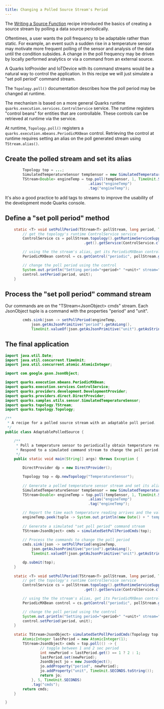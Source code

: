 ```yaml
---
title: Changing a Polled Source Stream's Period
---
```


The [Writing a Source Function](recipe_source_function.html) recipe introduced the basics of creating a source stream by polling a data source periodically.

Oftentimes, a user wants the poll frequency to be adaptable rather than static.  For example, an event such a sudden rise in a temperature sensor may motivate more frequent polling of the sensor and analysis of the data until the condition subsides.  A change in the poll frequency may be driven by locally performed analytics or via a command from an external source.

A Quarks IotProvider and IoTDevice with its command streams would be a natural way to control the application.  In this recipe we will just simulate a "set poll period" command stream.

The ``Topology.poll()`` documentation describes how the poll period may be changed at runtime.

The mechanism is based on a more general Quarks runtime ``quarks.execution.services.ControlService`` service.  The runtime registers "control beans" for entities that are controllable.  These controls can be retrieved at runtime via the service.

At runtime, ``Topology.poll()`` registers a ``quarks.execution.mbeans.PeriodicMXBean`` control. Retrieving the control at runtime requires setting an alias on the poll generated stream using ``TStream.alias()``.

## Create the polled stream and set its alias

```java
        Topology top = ...;
        SimulatedTemperatureSensor tempSensor = new SimulatedTemperatureSensor();
        TStream<Double> engineTemp = top.poll(tempSensor, 1, TimeUnit.SECONDS)
                                      .alias("engineTemp")
                                      .tag("engineTemp");
```

It's also a good practice to add tags to streams to improve the usability of the development mode Quarks console.

## Define a "set poll period" method

```java
    static <T> void setPollPeriod(TStream<T> pollStream, long period, TimeUnit unit) {
        // get the topology's runtime ControlService service
        ControlService cs = pollStream.topology().getRuntimeServiceSupplier()
                                    .get().getService(ControlService.class);

        // using the the stream's alias, get its PeriodicMXBean control
        PeriodicMXBean control = cs.getControl("periodic", pollStream.getAlias(), PeriodicMXBean.class);

        // change the poll period using the control
        System.out.println("Setting period="+period+" "+unit+" stream="+pollStream);
        control.setPeriod(period, unit);
    }
```

## Process the "set poll period" command stream

Our commands are on the "TStream&lt;JsonObject&gt; cmds" stream.  Each JsonObject tuple is a command with the properties "period" and "unit".

```java
        cmds.sink(json -> setPollPeriod(engineTemp,
            json.getAsJsonPrimitive("period").getAsLong(),
            TimeUnit.valueOf(json.getAsJsonPrimitive("unit").getAsString())));
```

## The final application

```java
import java.util.Date;
import java.util.concurrent.TimeUnit;
import java.util.concurrent.atomic.AtomicInteger;

import com.google.gson.JsonObject;

import quarks.execution.mbeans.PeriodicMXBean;
import quarks.execution.services.ControlService;
import quarks.providers.development.DevelopmentProvider;
import quarks.providers.direct.DirectProvider;
import quarks.samples.utils.sensor.SimulatedTemperatureSensor;
import quarks.topology.TStream;
import quarks.topology.Topology;

/**
 * A recipe for a polled source stream with an adaptable poll period.
 */
public class AdaptablePolledSource {

    /**
     * Poll a temperature sensor to periodically obtain temperature readings.
     * Respond to a simulated command stream to change the poll period.
     */
    public static void main(String[] args) throws Exception {

        DirectProvider dp = new DirectProvider();

        Topology top = dp.newTopology("TemperatureSensor");
        
        // Generate a polled temperature sensor stream and set its alias
        SimulatedTemperatureSensor tempSensor = new SimulatedTemperatureSensor();
        TStream<Double> engineTemp = top.poll(tempSensor, 1, TimeUnit.SECONDS)
                                      .alias("engineTemp")
                                      .tag("engineTemp");

        // Report the time each temperature reading arrives and the value
        engineTemp.peek(tuple -> System.out.println(new Date() + " temp=" + tuple));
        
        // Generate a simulated "set poll period" command stream
        TStream<JsonObject> cmds = simulatedSetPollPeriodCmds(top);
        
        // Process the commands to change the poll period
        cmds.sink(json -> setPollPeriod(engineTemp,
            json.getAsJsonPrimitive("period").getAsLong(),
            TimeUnit.valueOf(json.getAsJsonPrimitive("unit").getAsString())));

        dp.submit(top);
    }
    
    static <T> void setPollPeriod(TStream<T> pollStream, long period, TimeUnit unit) {
        // get the topology's runtime ControlService service
        ControlService cs = pollStream.topology().getRuntimeServiceSupplier()
                                    .get().getService(ControlService.class);

        // using the the stream's alias, get its PeriodicMXBean control
        PeriodicMXBean control = cs.getControl("periodic", pollStream.getAlias(), PeriodicMXBean.class);

        // change the poll period using the control
        System.out.println("Setting period="+period+" "+unit+" stream="+pollStream);
        control.setPeriod(period, unit);
    }
    
    static TStream<JsonObject> simulatedSetPollPeriodCmds(Topology top) {
        AtomicInteger lastPeriod = new AtomicInteger(1);
        TStream<JsonObject> cmds = top.poll(() -> {
                // toggle between 1 and 2 sec period
                int newPeriod = lastPeriod.get() == 1 ? 2 : 1;
                lastPeriod.set(newPeriod);
                JsonObject jo = new JsonObject();
                jo.addProperty("period", newPeriod);
                jo.addProperty("unit", TimeUnit.SECONDS.toString());
                return jo;
            }, 5, TimeUnit.SECONDS)
            .tag("cmds");
        return cmds;
    }

}

```
